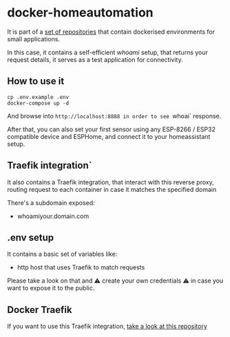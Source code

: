 # docker-homeautomation

It is part of a [set of repositories](https://github.com/search?q=user%3Admartingarcia+docker) that contain dockerised environments for small applications.

In this case, it contains a self-efficient *whoami* setup, that returns your request details, it serves as a test application for connectivity.

## How to use it

```
cp .env.example .env
docker-compose up -d
```

And browse into `http://localhost:8888 in order to see `whoai` response.

After that, you can also set your first sensor using any ESP-8266 / ESP32 compatible device and ESPHome, and connect it to your homeassistant setup.

## Traefik integration`

It also contains a Traefik integration, that interact with this reverse proxy, routing request to each container in case it matches the specified domain

There's a subdomain exposed:
  - whoamiyour.domain.com

## .env setup

It contains a basic set of variables like:

- http host that uses Traefik to match requests

Please take a look on that and :warning: create your own credentials :warning: in case you want to expose it to the public.

## Docker Traefik

If you want to use this Traefik integration, [take a look at this repository](https://github.com/dmartingarcia/docker-traefik)
